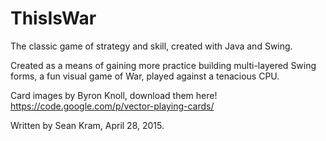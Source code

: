 # ThisIsWar
The classic game of strategy and skill, created with Java and Swing.

Created as a means of gaining more practice building multi-layered Swing
forms, a fun visual game of War, played against a tenacious CPU.

Card images by Byron Knoll, download them here!
https://code.google.com/p/vector-playing-cards/

Written by Sean Kram, April 28, 2015.

